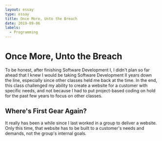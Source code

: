 ```yaml
---
layout: essay
type: essay
title: Once More, Unto the Breach
date: 2019-09-06
labels:
  - Programming
---
```


# Once More, Unto the Breach

To be honest, after finishing Software Development I, I didn't plan so far ahead that I knew I would be taking Software Development II years down the line, especially since other classes held me back at the time. In the end, this class challenged my ability to create a website for a customer with specific needs, and not because I had to put project-based coding on hold for the past few years to focus on other classes.

## Where's First Gear Again?

It really has been a while since I last worked in a group to deliver a website. Only this time, that website has to be built to a customer's needs and demands, not the group's internal goals. 

## 
